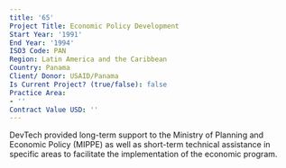 ```yaml
---
title: '65'
Project Title: Economic Policy Development
Start Year: '1991'
End Year: '1994'
ISO3 Code: PAN
Region: Latin America and the Caribbean
Country: Panama
Client/ Donor: USAID/Panama
Is Current Project? (true/false): false
Practice Area:
- ''
Contract Value USD: ''
---
```


DevTech provided long-term support to the Ministry of Planning and Economic Policy (MIPPE) as well as short-term technical assistance in specific areas to facilitate the implementation of the economic program.